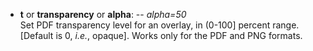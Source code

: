 - **t** or **transparency** or **alpha**: -- *alpha=50*\
   Set PDF transparency level for an overlay, in (0-100] percent range. [Default is 0, *i.e.*, opaque].
   Works only for the PDF and PNG formats.